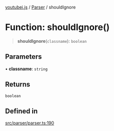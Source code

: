 [youtubei.js](../../../README.md) / [Parser](../README.md) / shouldIgnore

# Function: shouldIgnore()

> **shouldIgnore**(`classname`): `boolean`

## Parameters

• **classname**: `string`

## Returns

`boolean`

## Defined in

[src/parser/parser.ts:190](https://github.com/LuanRT/YouTube.js/blob/cf09f7bab14fcca99e1f3ae428c7337fea58cfa5/src/parser/parser.ts#L190)
